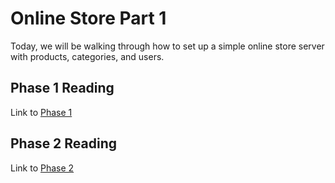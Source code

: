 # Online Store Part 1

Today, we will be walking through how to set up a simple online store server with products, categories, and users. 

## Phase 1 Reading

Link to [Phase 1]

## Phase 2 Reading

Link to [Phase 2]

[Phase 1]: /phase_i.md
[Phase 2]: /phase_ii.md